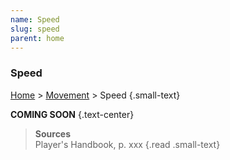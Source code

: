 ```yaml
---
name: Speed
slug: speed
parent: home
---
```

### Speed
[Home](home) > [Movement](movement) > Speed {.small-text}

**COMING SOON** {.text-center}

> **Sources** <br/>
> Player's Handbook, p. xxx
{.read .small-text}

